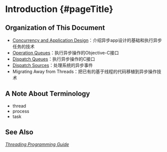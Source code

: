 # Introduction {#pageTitle}

## Organization of This Document

* [Concurrency and Application Design](/concurrency-and-application-design.md)：介绍异步app设计的基础和执行异步任务的技术
* [Operation Queues](/operation-queues.md)：执行异步操作的Objective-C接口
* [Dispatch Queues](/dispatch-queues.md)：执行异步操作的C接口
* [Dispatch Sources](/dispatch-sources.md)：处理系统的异步事件
* Migrating Away from Threads：把已有的基于线程的代码移植到异步操作技术

## A Note About Terminology

* thread
* process
* task

## See Also

[_Threading Programming Guide_](https://www.gitbook.com/book/youmingtaiziback/threading-programming-guide/details)

